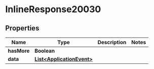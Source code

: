 

# InlineResponse20030

## Properties

Name | Type | Description | Notes
------------ | ------------- | ------------- | -------------
**hasMore** | **Boolean** |  | 
**data** | [**List&lt;ApplicationEvent&gt;**](ApplicationEvent.md) |  | 



